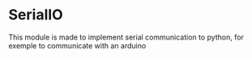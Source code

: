 # SerialIO
This module is made to implement serial communication to python, for exemple to communicate with an arduino
